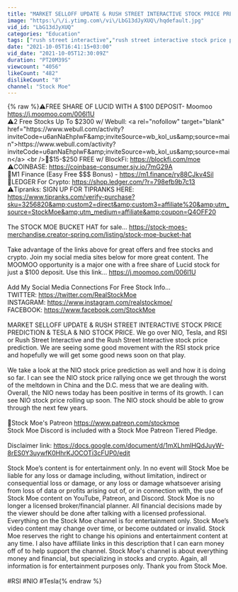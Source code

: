 ```yaml
---
title: "MARKET SELLOFF UPDATE & RUSH STREET INTERACTIVE STOCK PRICE PREDICTION & TESLA & NIO STOCK PRICE"
image: "https:\/\/i.ytimg.com\/vi\/LbG13dJyXUQ\/hqdefault.jpg"
vid_id: "LbG13dJyXUQ"
categories: "Education"
tags: ["rush street interactive","rush street interactive stock price prediction","RSI stock price prediction"]
date: "2021-10-05T16:41:15+03:00"
vid_date: "2021-10-05T12:30:09Z"
duration: "PT20M39S"
viewcount: "4056"
likeCount: "482"
dislikeCount: "8"
channel: "Stock Moe"
---
```

{% raw %}⚠️FREE SHARE OF LUCID WITH A $100 DEPOSIT- Moomoo <a rel="nofollow" target="blank" href="https://j.moomoo.com/006l1U">https://j.moomoo.com/006l1U</a> <br />⚠️2 Free Stocks Up To $2300 w/ Webull: <a rel="nofollow" target="blank" href="https://www.webull.com/activity?inviteCode=u6anNaEhpIwF&amp;inviteSource=wb_kol_us&amp;source=main">https://www.webull.com/activity?inviteCode=u6anNaEhpIwF&amp;inviteSource=wb_kol_us&amp;source=main</a> <br />💠$15-$250 FREE w/ BlockFi: <a rel="nofollow" target="blank" href="https://blockfi.com/moe">https://blockfi.com/moe</a> <br />⚠️COINBASE:  <a rel="nofollow" target="blank" href="https://coinbase-consumer.sjv.io/7mG29A">https://coinbase-consumer.sjv.io/7mG29A</a><br />🚀M1 Finance (Easy Free $$$ Bonus) - <a rel="nofollow" target="blank" href="https://m1.finance/ry88CJkv4Sil">https://m1.finance/ry88CJkv4Sil</a><br />🚀LEDGER For Crypto:  <a rel="nofollow" target="blank" href="https://shop.ledger.com/?r=798efb9b7c13">https://shop.ledger.com/?r=798efb9b7c13</a><br />⚠️Tipranks:  SIGN UP FOR TIPRANKS HERE:  <a rel="nofollow" target="blank" href="https://www.tipranks.com/verify-purchase?sku=3256820&amp;custom2=direct&amp;custom3=affiliate%20&amp;utm_source=StockMoe&amp;utm_medium=affiliate&amp;coupon=Q4OFF20">https://www.tipranks.com/verify-purchase?sku=3256820&amp;custom2=direct&amp;custom3=affiliate%20&amp;utm_source=StockMoe&amp;utm_medium=affiliate&amp;coupon=Q4OFF20</a><br /><br />The STOCK MOE BUCKET HAT for sale…  <a rel="nofollow" target="blank" href="https://stock-moes-merchandise.creator-spring.com/listing/stock-moe-bucket-hat">https://stock-moes-merchandise.creator-spring.com/listing/stock-moe-bucket-hat</a><br /><br />Take advantage of the links above for great offers and free stocks and crypto.  Join my social media sites below for more great content. The MOOMOO opportunity is a major one with a free share of Lucid stock for just a $100 deposit.  Use this link... <a rel="nofollow" target="blank" href="https://j.moomoo.com/006l1U">https://j.moomoo.com/006l1U</a><br /><br />Add My Social Media Connections For Free Stock Info...<br />TWITTER:  <a rel="nofollow" target="blank" href="https://twitter.com/RealStockMoe">https://twitter.com/RealStockMoe</a><br />INSTAGRAM:  <a rel="nofollow" target="blank" href="https://www.instagram.com/realstockmoe/">https://www.instagram.com/realstockmoe/</a><br />FACEBOOK:  <a rel="nofollow" target="blank" href="https://www.facebook.com/StockMoe">https://www.facebook.com/StockMoe</a><br /><br />MARKET SELLOFF UPDATE &amp; RUSH STREET INTERACTIVE STOCK PRICE PREDICTION &amp; TESLA &amp; NIO STOCK PRICE.  We go over NIO, Tesla, and RSI or Rush Street Interactive and the Rush Street Interactive stock price prediction.  We are seeing some good movement with the RSI stock price and hopefully we will get some good news soon on that play.  <br /><br />We take a look at the NIO stock price prediction as well and how it is doing so far.  I can see the NIO stock price rallying once we get through the worst of the meltdown in China and the D.C. mess that we are dealing with.  Overall, the NIO news today has been positive in terms of its growth.  I can see NIO stock price rolling up soon.  The NIO stock should be able to grow through the next few years.  <br /><br />💠Stock Moe's Patreon  <a rel="nofollow" target="blank" href="https://www.patreon.com/stockmoe">https://www.patreon.com/stockmoe</a><br />Stock Moe Discord is included with a Stock Moe Patreon Tiered Pledge. <br /><br />Disclaimer link:  <a rel="nofollow" target="blank" href="https://docs.google.com/document/d/1mXLhmIHQdJuyW-8rES0Y3uywfK0HhrKJOCOTi3cFUP0/edit">https://docs.google.com/document/d/1mXLhmIHQdJuyW-8rES0Y3uywfK0HhrKJOCOTi3cFUP0/edit</a><br /><br />Stock Moe’s content is for entertainment only. In no event will Stock Moe be liable for any loss or damage including, without limitation, indirect or consequential loss or damage, or any loss or damage whatsoever arising from loss of data or profits arising out of, or in connection with, the use of Stock Moe content on YouTube, Patreon, and Discord.  Stock Moe is no longer a licensed broker/financial planner. All financial decisions made by the viewer should be done after talking with a licensed professional.  Everything on the Stock Moe channel is for entertainment only.  Stock Moe’s video content may change over time, or become outdated or invalid. Stock Moe reserves the right to change his opinions and entertainment content at any time.   I also have affiliate links in this description that I can earn money off of to help support the channel. Stock Moe's channel is about everything money and financial, but specializing in stocks and crypto. Again, all information is for entertainment purposes only. Thank you from Stock Moe.<br /><br /> #RSI #NIO #Tesla{% endraw %}

